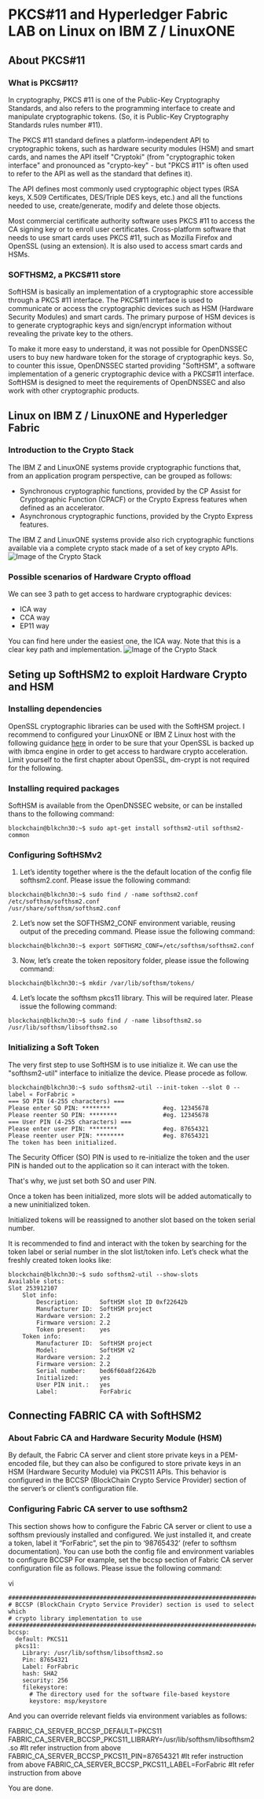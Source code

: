 # PKCS#11 and Hyperledger Fabric LAB on Linux on IBM Z / LinuxONE

## About PKCS#11

### What is PKCS#11?
In cryptography, PKCS #11 is one of the Public-Key Cryptography Standards, and also refers to the programming interface to create and manipulate cryptographic tokens. (So, it is Public-Key Cryptography Standards rules number #11).

The PKCS #11 standard defines a platform-independent API to cryptographic tokens, such as hardware security modules (HSM) and smart cards, and names the API itself "Cryptoki" (from "cryptographic token interface" and pronounced as "crypto-key" - but "PKCS #11" is often used to refer to the API as well as the standard that defines it).

The API defines most commonly used cryptographic object types (RSA keys, X.509 Certificates, DES/Triple DES keys, etc.) and all the functions needed to use, create/generate, modify and delete those objects.

Most commercial certificate authority software uses PKCS #11 to access the CA signing key or to enroll user certificates. Cross-platform software that needs to use smart cards uses PKCS #11, such as Mozilla Firefox and OpenSSL (using an extension). It is also used to access smart cards and HSMs.

### SOFTHSM2, a PKCS#11 store
SoftHSM is basically an implementation of a cryptographic store accessible through a PKCS #11 interface. The PKCS#11 interface is used to communicate or access the cryptographic devices such as HSM (Hardware Security Modules) and smart cards. The primary purpose of HSM devices is to generate cryptographic keys and sign/encrypt information without revealing the private key to the others.

To make it more easy to understand, it was not possible for OpenDNSSEC users to buy new hardware token for the storage of cryptographic keys. So, to counter this issue, OpenDNSSEC started providing "SoftHSM", a software implementation of a generic cryptographic device with a PKCS#11 interface. SoftHSM is designed to meet the requirements of OpenDNSSEC and also work with other cryptographic products. 

## Linux on IBM Z / LinuxONE and Hyperledger Fabric

### Introduction to the Crypto Stack
The IBM Z and LinuxONE systems provide cryptographic functions that, from an application program perspective, can be grouped as follows:
* Synchronous cryptographic functions, provided by the CP Assist for Cryptographic Function (CPACF) or the Crypto Express features when defined as an accelerator.
* Asynchronous cryptographic functions, provided by the Crypto Express features.

The IBM Z and LinuxONE systems provide also rich cryptographic functions available via a complete crypto stack made of a set of key crypto APIs.
![Image of the Crypto Stack](https://github.com/guikarai/PE-LinuxONE/blob/master/images/crypto-stack.png)

### Possible scenarios of Hardware Crypto offload
We can see 3 path to get access to hardware cryptographic devices:
* ICA way
* CCA way
* EP11 way

You can find here under the easiest one, the ICA way. Note that this is a clear key path and implementation.
![Image of the Crypto Stack](https://github.com/guikarai/PE-LinuxONE/blob/master/images/crypto-stack.png)

## Seting up SoftHSM2 to exploit Hardware Crypto and HSM

### Installing dependencies
OpenSSL cryptographic libraries can be used with the SoftHSM project. I recommend to configured your LinuxONE or IBM Z Linux host with the following guidance [here](https://github.com/guikarai/PE-LinuxONE/blob/master/index.md) in order to be sure that your OpenSSL is backed up with ibmca engine in order to get access to hardware crypto acceleration. Limit yourself to the first chapter about OpenSSL, dm-crypt is not required for the following.

### Installing required packages
SoftHSM is available from the OpenDNSSEC website, or can be installed thans to the following command:
```
blockchain@blkchn30:~$ sudo apt-get install softhsm2-util softhsm2-common
```

### Configuring SoftHSMv2
1. Let’s identity together where is the the default location of the config file softhsm2.conf. Please issue the following command:
```
blockchain@blkchn30:~$ sudo find / -name softhsm2.conf
/etc/softhsm/softhsm2.conf
/usr/share/softhsm/softhsm2.conf
```

2. Let’s now set the SOFTHSM2_CONF environment variable, reusing output of the preceding command. Please issue the following command:
```
blockchain@blkchn30:~$ export SOFTHSM2_CONF=/etc/softhsm/softhsm2.conf
```

3. Now, let’s create the token repository folder, please issue the following command:
```
blockchain@blkchn30:~$ mkdir /var/lib/softhsm/tokens/
```

4. Let’s locate the softhsm pkcs11 library. This will be required later. Please issue the following command:
```
blockchain@blkchn30:~$ sudo find / -name libsofthsm2.so
/usr/lib/softhsm/libsofthsm2.so
```

### Initializing a Soft Token
The very first step to use SoftHSM is to use initialize it. We can use the "softhsm2-util" interface to initialize the device. Please procede as follow.

```
blockchain@blkchn30:~$ sudo softhsm2-util --init-token --slot 0 --label « ForFabric »
=== SO PIN (4-255 characters) ===
Please enter SO PIN: ********				#eg. 12345678
Please reenter SO PIN: ********			    #eg. 12345678
=== User PIN (4-255 characters) ===
Please enter user PIN: ********			    #eg. 87654321
Please reenter user PIN: ********			#eg. 87654321
The token has been initialized.
```

The Security Officer (SO) PIN is used to re-initialize the token and the user PIN is handed out to the application so it can interact with the token. 

That's why, we just set both SO and user PIN. 

Once a token has been initialized, more slots will be added automatically to a new uninitialized token. 

Initialized tokens will be reassigned to another slot based on the token serial number. 

It is recommended to find and interact with the token by searching for the token label or serial number in the slot list/token info. Let’s check what the freshly created token looks like:
```
blockchain@blkchn30:~$ sudo softhsm2-util --show-slots
Available slots:
Slot 253912107
    Slot info:
        Description:      SoftHSM slot ID 0xf22642b                                       
        Manufacturer ID:  SoftHSM project                 
        Hardware version: 2.2
        Firmware version: 2.2
        Token present:    yes
    Token info:
        Manufacturer ID:  SoftHSM project                 
        Model:            SoftHSM v2      
        Hardware version: 2.2
        Firmware version: 2.2
        Serial number:    bed6f60a8f22642b
        Initialized:      yes
        User PIN init.:   yes
        Label:            ForFabric
```

## Connecting FABRIC CA with SoftHSM2

### About Fabric CA and Hardware Security Module (HSM)
By default, the Fabric CA server and client store private keys in a PEM-encoded file, but they can also be configured to store private keys in an HSM (Hardware Security Module) via PKCS11 APIs.
This behavior is configured in the BCCSP (BlockChain Crypto Service Provider) section of the server’s or client’s configuration file.

### Configuring Fabric CA server to use softhsm2
This section shows how to configure the Fabric CA server or client to use a softhsm previously installed and configured.
We just installed it, and create a token, label it “ForFabric”, set the pin to ‘98765432’ (refer to softhsm documentation).
You can use both the config file and environment variables to configure BCCSP For example, set the bccsp section of Fabric CA server configuration file as follows.
Please issue the following command:

vi 
```
#############################################################################
# BCCSP (BlockChain Crypto Service Provider) section is used to select which
# crypto library implementation to use
#############################################################################
bccsp:
  default: PKCS11
  pkcs11:
    Library: /usr/lib/softhsm/libsofthsm2.so
    Pin: 87654321
    Label: ForFabric
    hash: SHA2
    security: 256
    filekeystore:
      # The directory used for the software file-based keystore
      keystore: msp/keystore
```

And you can override relevant fields via environment variables as follows:
    
FABRIC_CA_SERVER_BCCSP_DEFAULT=PKCS11
FABRIC_CA_SERVER_BCCSP_PKCS11_LIBRARY=/usr/lib/softhsm/libsofthsm2.so   #It refer instruction from above
FABRIC_CA_SERVER_BCCSP_PKCS11_PIN=87654321                              #It refer instruction from above
FABRIC_CA_SERVER_BCCSP_PKCS11_LABEL=ForFabric                           #It refer instruction from above


You are done.
